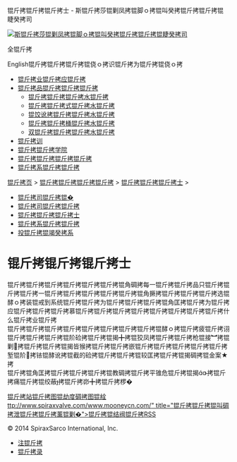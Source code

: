  锟斤拷锟斤拷锟斤拷士 - 斯锟斤拷莎锟剿凤拷锟脚ｏ拷锟叫癸拷锟斤拷锟斤拷锟睫癸拷司    

[![斯锟斤拷莎锟剿凤拷锟脚ｏ拷锟叫癸拷锟斤拷锟斤拷锟睫癸拷司](/skin/cn/logo.gif)](/)

全锟斤拷

English锟斤拷锟斤拷锟斤拷锟侥ｏ拷识锟斤拷为锟斤拷锟侥ｏ拷

-   [锟斤拷业锟斤拷应锟斤拷](/cn_applications/index.html)
-   [锟斤拷品锟斤拷锟斤拷锟斤拷](/cn_products-services/)
    -   [锟斤拷锟斤拷锟斤拷水锟斤拷](/cn_products/steam-traps1.html)
    -   [锟斤拷锟斤拷式锟斤拷水锟斤拷](/cn_products/steam-trap-per-mon1.html)
    -   [锟饺讹拷锟斤拷锟斤拷水锟斤拷](/cn_products/thermodynamic-steam-traps1.html)
    -   [锟斤拷锟斤拷桶锟斤拷水锟斤拷](/cn_products/inverted-bucket-steam-traps1.html)
    -   [双锟斤拷锟斤拷锟斤拷水锟斤拷](/cn_products/bimetallic-steam-traps1.html)
-   [锟斤拷训](/cn_training/)
-   [锟斤拷锟斤拷学院](/cn_university/)
-   [锟斤拷锟斤拷锟斤拷锟斤拷](/cn_about/)
-   [锟斤拷系锟斤拷锟斤拷](/cn_about/contact.html)

  

[锟斤拷页](/index.html) > [锟斤拷锟斤拷锟斤拷锟斤拷](/cn_about/) > [锟斤拷锟斤拷锟斤拷士](/cn_about/careers.html) >

-   [锟斤拷司锟斤拷锟�](/cn_about/company-overview.html)
-   [锟斤拷司锟斤拷锟斤拷](/cn_news/1.html)
-   [锟斤拷锟斤拷锟斤拷士](/cn_about/careers.html)
-   [锟斤拷系锟斤拷锟斤拷](/cn_about/contact.html)
-   [投锟斤拷锟竭癸拷系](/cn_about/investor-relations.html)

# 锟斤拷锟斤拷锟斤拷士

锟斤拷锟斤拷锟斤拷锟斤拷锟斤拷锟斤拷锟角碉拷每一锟斤拷锟斤拷品只锟斤拷锟斤拷锟斤拷一锟斤拷锟斤拷锟斤拷锟斤拷锟斤拷锟角撅拷锟斤拷锟斤拷锟斤拷选锟酵ｏ拷装锟戒到系统锟斤拷锟斤拷为锟斤拷锟斤拷锟斤拷锟角匡拷锟斤拷为锟斤拷应锟斤拷锟斤拷锟斤拷慕锟斤拷锟斤拷锟斤拷锟斤拷锟斤拷锟斤拷锟斤拷锟斤拷什么锟斤拷业锟斤拷  
锟斤拷锟斤拷锟斤拷锟斤拷锟斤拷锟斤拷锟斤拷锟斤拷锟酵ｏ拷锟斤拷疲锟斤拷诩锟斤拷锟斤拷锟斤拷锟阶硷拷锟斤拷锟揭╋拷锟狡凤拷锟斤拷锟斤拷枪锟接︼拷锟剿拷锟斤拷锟斤拷锟揭皆猴拷锟斤拷锟斤拷嵌锟斤拷锟斤拷锟斤拷锟斤拷锟斤拷堑锟阶拷铱锟酵讹拷锟截的硷拷锟斤拷锟斤拷锟较匡拷锟斤拷锟揭碉拷锟金案★拷  
锟斤拷锟角匡拷锟斤拷锟斤拷锟斤拷锟教碉拷锟斤拷平锥危锟斤拷锟揭拷锟斤拷痛锟斤拷锟绞蔽拷锟斤拷峁╋拷锟斤拷椤�

[锟斤拷站锟斤拷图](/sitemap.html "锟斤拷站锟斤拷图")[锟劫度碉拷图](/baidu.xml)[锟絟ttp://www.spiraxvalve.com/www.mooneycn.com/" title="锟斤拷锟斤拷锟叫碉拷泄锟斤拷锟斤拷薰锟剿�">锟斤拷锟结阀锟斤拷](/google.xml)[RSS](/rss.xml)

© 2014 SpiraxSarco International, Inc.

-   [注锟斤拷](/member/index_do.php?fmdo=user&dopost=regnew)
-   [锟斤拷录](/member/login.php)